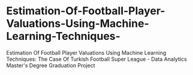 # Estimation-Of-Football-Player-Valuations-Using-Machine-Learning-Techniques-
Estimation Of Football Player Valuations Using Machine Learning Techniques: The Case Of Turkish Football Super League - Data Analytics Master's Degree Graduation Project
